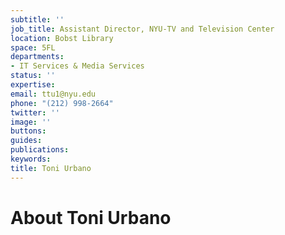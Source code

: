 ```yaml
---
subtitle: ''
job_title: Assistant Director, NYU-TV and Television Center
location: Bobst Library
space: 5FL
departments:
- IT Services & Media Services
status: ''
expertise: 
email: ttu1@nyu.edu
phone: "(212) 998-2664"
twitter: ''
image: ''
buttons: 
guides: 
publications: 
keywords: 
title: Toni Urbano
---
```


# About Toni Urbano